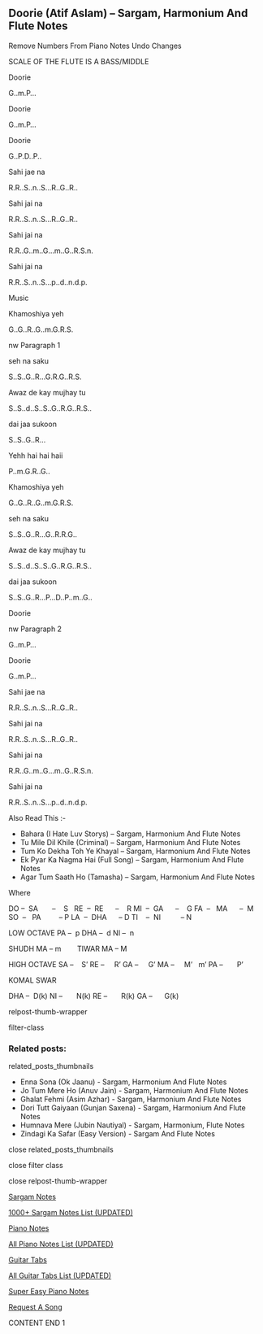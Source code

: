 
## Doorie (Atif Aslam) – Sargam, Harmonium And Flute Notes

Remove Numbers From Piano Notes
Undo Changes

SCALE OF THE FLUTE IS A BASS/MIDDLE

Doorie

G..m.P…

Doorie

G..m.P…

Doorie

G..P.D..P..

Sahi jae na

R.R..S..n..S…R..G..R..

Sahi jai na

R.R..S..n..S…R..G..R..

Sahi jai na

R.R..G..m..G…m..G..R.S.n.

Sahi jai na

R.R..S..n..S…p..d..n.d.p.

Music

Khamoshiya yeh

G..G..R..G..m.G.R.S.

nw Paragraph 1

seh na saku

S..S..G..R…G.R.G..R.S.

Awaz de kay mujhay tu

S..S..d..S..S..G..R.G..R.S..

dai jaa sukoon

S..S..G..R…

Yehh hai hai haii

P..m.G.R..G..

Khamoshiya yeh

G..G..R..G..m.G.R.S.

seh na saku

S..S..G..R…G..R.R.G..

Awaz de kay mujhay tu

S..S..d..S..S..G..R.G..R.S..

dai jaa sukoon

S..S..G..R…P…D..P..m..G..

Doorie

nw Paragraph 2

G..m.P…

Doorie

G..m.P…

Sahi jae na

R.R..S..n..S…R..G..R..

Sahi jai na

R.R..S..n..S…R..G..R..

Sahi jai na

R.R..G..m..G…m..G..R.S.n.

Sahi jai na

R.R..S..n..S…p..d..n.d.p.

Also Read This :-

* Bahara (I Hate Luv Storys) – Sargam, Harmonium And Flute Notes
* Tu Mile Dil Khile (Criminal) – Sargam, Harmonium And Flute Notes
* Tum Ko Dekha Toh Ye Khayal – Sargam, Harmonium And Flute Notes
* Ek Pyar Ka Nagma Hai (Full Song) – Sargam, Harmonium And Flute Notes
* Agar Tum Saath Ho (Tamasha) – Sargam, Harmonium And Flute Notes

Where

DO –  SA       –    S  
RE  –  RE      –    R
MI  –  GA      –    G
FA  –   MA      –  M
SO  –   PA         – P
LA  –  DHA      – D
TI    –  NI          – N

LOW OCTAVE
PA –  p
DHA –  d
NI –  n

SHUDH MA – m        TIWAR MA – M

HIGH OCTAVE
SA –    S’
RE –     R’
GA –     G’
MA –     M’   m’
PA –       P’

KOMAL SWAR

DHA –  D(k)
NI –       N(k)
RE –       R(k)
GA –      G(k)

relpost-thumb-wrapper

filter-class

### Related posts:

related_posts_thumbnails

* Enna Sona (Ok Jaanu) - Sargam, Harmonium And Flute Notes
* Jo Tum Mere Ho (Anuv Jain) - Sargam, Harmonium And Flute Notes
* Ghalat Fehmi (Asim Azhar) - Sargam, Harmonium And Flute Notes
* Dori Tutt Gaiyaan (Gunjan Saxena) - Sargam, Harmonium And Flute Notes
* Humnava Mere (Jubin Nautiyal) - Sargam, Harmonium, Flute Notes
* Zindagi Ka Safar (Easy Version) - Sargam And Flute Notes

close related_posts_thumbnails

close filter class

close relpost-thumb-wrapper

[Sargam Notes](https://www.notationsworld.com/sargam-notes.html)

[1000+ Sargam Notes List (UPDATED)](https://www.notationsworld.com/all-songs-list-sargam-notes.html)

[Piano Notes](https://www.notationsworld.com/piano-notes.html)

[All Piano Notes List (UPDATED)](https://www.notationsworld.com/all-songs-list-piano-notes.html)

[Guitar Tabs](https://www.notationsworld.com/guitar-tabs.html)

[All Guitar Tabs List (UPDATED)](https://www.notationsworld.com/all-songs-list-guitar-tabs.html)

[Super Easy Piano Notes](https://studywall.in/)

[Request A Song](https://www.notationsworld.com/request-a-song.html)

CONTENT END 1

